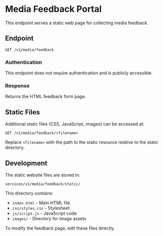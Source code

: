 ﻿# Media Feedback Portal

This endpoint serves a static web page for collecting media feedback.

## Endpoint

```
GET /v1/media/feedback
```

### Authentication

This endpoint does not require authentication and is publicly accessible.

### Response

Returns the HTML feedback form page.

## Static Files

Additional static files (CSS, JavaScript, images) can be accessed at:

```
GET /v1/media/feedback/<filename>
```

Replace `<filename>` with the path to the static resource relative to the static directory.

## Development

The static website files are stored in:

```
services/v1/media/feedback/static/
```

This directory contains:

- `index.html` - Main HTML file
- `css/styles.css` - Stylesheet
- `js/script.js` - JavaScript code
- `images/` - Directory for image assets

To modify the feedback page, edit these files directly.

